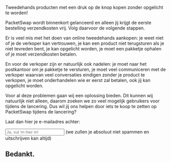 ---
---

<p>Tweedehands producten met een druk op de knop kopen zonder opgelicht te worden!</p>

<section>
  <p>PacketSwap wordt binnenkort gelanceerd en alleen jij krijgt de eerste bestelling verzendkosten vrij. Volg daarvoor de volgende stappen.</p>
</section>

<section class="expand">
  <p>Er is veel mis met het doen van online tweedehands aankopen: je weet niet of je de verkoper kan vertrouwen, je kan een product niet terugsturen als je niet tevreden bent, je kan opgelicht worden, je moet een pakketje ophalen of je moet verzendkosten betalen.</p>

  <p>En voor de verkoper zijn er natuurlijk ook nadelen: je moet naar het postkantoor om je pakketje te versturen, je moet veel communiceren met de verkoper waarvan veel conversaties eindigen zonder je product te verkopen, je moet onderhandelen wie er eerst zal betalen, ook jij kan opgelicht worden.</p>

  <p>Voor al deze problemen gaan wij een oplossing bieden. Dit kunnen wij natuurlijk niet alleen, daarom zoeken we zo veel mogelijk gebruikers voor tijdens de lancering. Dus wil jij ons helpen door iets te koop te zetten op PacketSwap tijdens de lancering?</p>
</section>

 Laat dan hier je e-mailadres achter:

<input type="text" placeholder="Ja, vul 'm hier in!">
(we zullen je absoluut niet spammen en uitschrijven kan altijd)

<h2>Bedankt.</h2>
